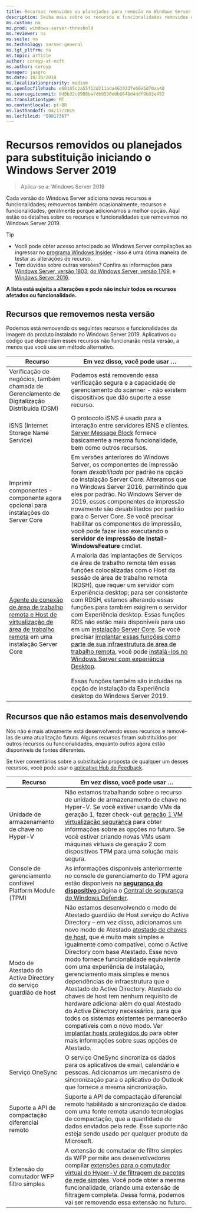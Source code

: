 ```yaml
---
title: Recursos removidos ou planejados para remoção no Windows Server 2019
description: Saiba mais sobre os recursos e funcionalidades removidos ou planejados para remoção, começando com o Windows Server 2019.
ms.custom: na
ms.prod: windows-server-threshold
ms.reviewer: na
ms.suite: na
ms.technology: server-general
ms.tgt_pltfrm: na
ms.topic: article
author: coreyp-at-msft
ms.author: coreyp
manager: jasgro
ms.date: 10/30/2018
ms.localizationpriority: medium
ms.openlocfilehash: e00185c2a55f12d211ada4639337e66e5d70aa40
ms.sourcegitcommit: 0d0b32c8986ba7db9536e0b8648d4ddf9b03e452
ms.translationtype: MT
ms.contentlocale: pt-BR
ms.lasthandoff: 04/17/2019
ms.locfileid: "59817367"
---
```

# <a name="features-removed-or-planned-for-replacement-starting-windows-server-2019"></a>Recursos removidos ou planejados para substituição iniciando o Windows Server 2019

>Aplica-se a: Windows Server 2019

Cada versão do Windows Server adiciona novos recursos e funcionalidades; removemos também ocasionalmente, recursos e funcionalidades, geralmente porque adicionamos a melhor opção. Aqui estão os detalhes sobre os recursos e funcionalidades que removemos no Windows Server 2019.   

> [!TIP]
> - Você pode obter acesso antecipado ao Windows Server compilações ao ingressar no [programa Windows Insider](https://insider.windows.com) - isso é uma ótima maneira de testar as alterações de recurso.
> - Tem dúvidas sobre outras versões? Confira as informações para [Windows Server, versão 1803](../get-started/windows-server-1803-removed-features.md), [do Windows Server, versão 1709](../get-started/removed-features-1709.md), e [Windows Server 2016](../get-started/deprecated-features.md).

**A lista está sujeita a alterações e pode não incluir todos os recursos afetados ou funcionalidade.** 

## <a name="features-we-removed-in-this-release"></a>Recursos que removemos nesta versão

Podemos está removendo os seguintes recursos e funcionalidades da imagem do produto instalado no Windows Server 2019. Aplicativos ou código que dependam esses recursos não funcionarão nesta versão, a menos que você use um método alternativo.   

|Recurso    |Em vez disso, você pode usar …|
|-----------|--------------------
|Verificação de negócios, também chamada de Gerenciamento de Digitalização Distribuída (DSM)|Podemos está removendo essa verificação segura e a capacidade de gerenciamento do scanner - não existem dispositivos que dão suporte a esse recurso.|
|iSNS (Internet Storage Name Service)|O protocolo iSNS é usado para a interação entre servidores iSNS e clientes. [Server Message Block](https://docs.microsoft.com/previous-versions/windows/it-pro/windows-server-2012-R2-and-2012/hh831795\(v=ws.11\)) fornece basicamente a mesma funcionalidade, bem como outros recursos.|
|Imprimir componentes - componente agora opcional para instalações do Server Core|Em versões anteriores do Windows Server, os componentes de impressão foram *desabilitada* por padrão na opção de instalação Server Core. Alteramos que no Windows Server 2016, permitindo que eles por padrão. No Windows Server de 2019, esses componentes de impressão novamente são desabilitados por padrão para o Server Core. Se você precisar habilitar os componentes de impressão, você pode fazer isso executando o **servidor de impressão de Install-WindowsFeature** cmdlet.|
|[Agente de conexão de área de trabalho remota e Host de virtualização de área de trabalho remota](../remote/remote-desktop-services/desktop-hosting-service.md) em uma instalação Server Core|A maioria das implantações de Serviços de área de trabalho remota têm essas funções colocalizadas com o Host da sessão de área de trabalho remota (RDSH), que requer um servidor com Experiência desktop; para ser consistente com RDSH, estamos alterando essas funções para também exigirem o servidor com Experiência desktop. Essas funções RDS não estão mais disponíveis para uso em um [instalação Server Core](../administration/server-core/what-is-server-core.md). Se você precisar [implantar essas funções como parte de sua infraestrutura de área de trabalho remota](../remote/remote-desktop-services/rds-deploy-infrastructure.md), você pode [instalá-los no Windows Server com experiência Desktop](../get-started/getting-started-with-server-with-desktop-experience.md). <br/><br/>Essas funções também são incluídas na opção de instalação da Experiência desktop do Windows Server 2019. |



## <a name="features-were-no-longer-developing"></a>Recursos que não estamos mais desenvolvendo

Nós não é mais ativamente está desenvolvendo esses recursos e removê-las de uma atualização futura. Alguns recursos foram substituídos por outros recursos ou funcionalidades, enquanto outros agora estão disponíveis de fontes diferentes. 

Se tiver comentários sobre a substituição proposta de qualquer um desses recursos, você pode usar o [aplicativo Hub de Feedback](https://support.microsoft.com/help/4021566/windows-10-send-feedback-to-microsoft-with-feedback-hub-app). 

|Recurso    |Em vez disso, você pode usar …|
|-----------|---------------------|
|Unidade de armazenamento de chave no Hyper-V|Não estamos trabalhando sobre o recurso de unidade de armazenamento de chave no Hyper-V. Se você estiver usando VMs da geração 1, fazer check-out [geração 1 VM virtualização segurança](https://docs.microsoft.com/windows-server/virtualization/hyper-v/learn-more/generation-1-virtual-machine-security-settings-for-hyper-v) para obter informações sobre as opções no futuro. Se você estiver criando novas VMs usam máquinas virtuais de geração 2 com dispositivos TPM para uma solução mais segura. |
|Console de gerenciamento confiável Platform Module (TPM)|As informações disponíveis anteriormente no console de gerenciamento do TPM agora estão disponíveis na [ **segurança do dispositivo** ](https://docs.microsoft.com/windows/security/threat-protection/windows-defender-security-center/wdsc-device-security) página o [Central de segurança do Windows Defender](https://docs.microsoft.com/windows/security/threat-protection/windows-defender-security-center/windows-defender-security-center).|
|Modo de Atestado do Active Directory do serviço guardião de host|Não estamos desenvolvendo o modo de Atestado guardião de Host serviço do Active Directory – em vez disso, adicionamos um novo modo de Atestado [atestado de chaves de host](../security/guarded-fabric-shielded-vm/guarded-fabric-create-host-key.md), que é muito mais simples e igualmente como compatível, como o Active Directory com base Atestado.  Esse novo modo fornece funcionalidade equivalente com uma experiência de instalação, gerenciamento mais simples e menos dependências de infraestrutura que o Atestado do Active Directory. Atestado de chaves de host tem nenhum requisito de hardware adicional além do qual Atestado do Active Directory necessários, para que todos os sistemas existentes permanecerão compatíveis com o novo modo. Ver [implantar hosts protegidos do](../security/guarded-fabric-shielded-vm/guarded-fabric-configure-hgs-with-authorized-hyper-v-hosts.md) para obter mais informações sobre suas opções de Atestado.|
|Serviço OneSync|O serviço OneSync sincroniza os dados para os aplicativos de email, calendário e pessoas. Adicionamos um mecanismo de sincronização para o aplicativo do Outlook que fornece a mesma sincronização.|
|Suporte a API de compactação diferencial remoto|Suporte a API de compactação diferencial remoto habilitado a sincronização de dados com uma fonte remota usando tecnologias de compactação, que a quantidade de dados enviados pela rede. Esse suporte não esteja sendo usado por qualquer produto da Microsoft.|
|Extensão do comutador WFP filtro simples|A extensão de comutador de filtro simples da WFP permite aos desenvolvedores compilar [extensões para o comutador virtual do Hyper-V de filtragem de pacotes de rede simples](https://docs.microsoft.com/en-us/windows-hardware/drivers/network/using-virtual-switch-filtering). Você pode obter a mesma funcionalidade, criando uma extensão de filtragem completa. Dessa forma, podemos vai ser removendo essa extensão no futuro.|

